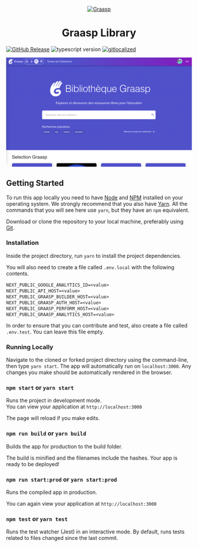 <p align="center">
  <a href="https://library.graasp.org/">
    <img alt="Graasp" src="https://avatars3.githubusercontent.com/u/43075056" width="300">
  </a>
</p>

<h1 align="center">Graasp Library</h1>

[![GitHub Release](https://img.shields.io/github/release/graasp/graasp-library)]()
![typescript version](https://img.shields.io/github/package-json/dependency-version/graasp/graasp-library/dev/typescript)
[![gitlocalized ](https://gitlocalize.com/repo/8977/whole_project/badge.svg)](https://gitlocalize.com/repo/8977?utm_source=badge)

<p align="center">
  <img
    alt="Screenshot"
    src="https://raw.githubusercontent.com/graasp/graasp-library/main/docs/assets/screenshot.png"
    width="900"
  >
</p>

## Getting Started

To run this app locally you need to have [Node](https://nodejs.org) and
[NPM](https://www.npmjs.com) installed on your operating system. We strongly recommend that you
also have [Yarn](https://yarnpkg.com/). All the commands that you will see here use `yarn`,
but they have an `npm` equivalent.

Download or clone the repository to your local machine, preferably using [Git](https://git-scm.com).

### Installation

Inside the project directory, run `yarn` to install the project dependencies.

You will also need to create a file called `.env.local` with the following contents.

```dotenv
NEXT_PUBLIC_GOOGLE_ANALYTICS_ID=<value>
NEXT_PUBLIC_API_HOST=<value>
NEXT_PUBLIC_GRAASP_BUILDER_HOST=<value>
NEXT_PUBLIC_GRAASP_AUTH_HOST=<value>
NEXT_PUBLIC_GRAASP_PERFORM_HOST=<value>
NEXT_PUBLIC_GRAASP_ANALYTICS_HOST=<value>
```

In order to ensure that you can contribute and test, also create a file called `.env.test`.
You can leave this file empty.

### Running Locally

Navigate to the cloned or forked project directory using the command-line, then type `yarn start`.
The app will automatically run on `localhost:3000`. Any changes you make should be automatically
rendered in the browser.

### `npm start` or `yarn start`

Runs the project in development mode.  
You can view your application at `http://localhost:3000`

The page will reload if you make edits.

### `npm run build` or `yarn build`

Builds the app for production to the build folder.

The build is minified and the filenames include the hashes.
Your app is ready to be deployed!

### `npm run start:prod` or `yarn start:prod`

Runs the compiled app in production.

You can again view your application at `http://localhost:3000`

### `npm test` or `yarn test`

Runs the test watcher (Jest) in an interactive mode.
By default, runs tests related to files changed since the last commit.
